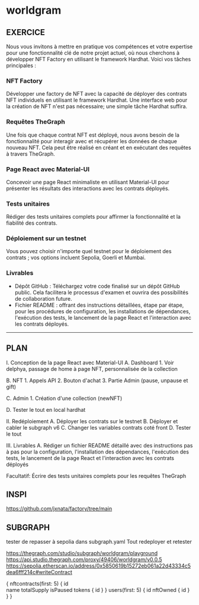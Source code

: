 # worldgram
## EXERCICE
Nous vous invitons à mettre en pratique vos compétences et votre expertise pour une fonctionnalité clé de notre projet actuel, où nous cherchons à développer NFT Factory en utilisant le framework Hardhat.
Voici vos tâches principales :
### NFT Factory
Développer une factory de NFT avec la capacité de déployer des contrats NFT individuels en utilisant le framework Hardhat. Une interface web pour la création de NFT n'est pas nécessaire; une simple tâche Hardhat suffira.

### Requêtes TheGraph
Une fois que chaque contrat NFT est déployé, nous avons besoin de la fonctionnalité pour interagir avec et récupérer les données de chaque nouveau NFT. Cela peut être réalisé en créant et en exécutant des requêtes à travers TheGraph.

### Page React avec Material-UI
Concevoir une page React minimaliste en utilisant Material-UI pour présenter les résultats des interactions avec les contrats déployés.

### Tests unitaires
Rédiger des tests unitaires complets pour affirmer la fonctionnalité et la fiabilité des contrats.

### Déploiement sur un testnet
Vous pouvez choisir n'importe quel testnet pour le déploiement des contrats ; vos options incluent Sepolia, Goerli et Mumbai.

### Livrables
* Dépôt GitHub : Téléchargez votre code finalisé sur un dépôt GitHub public. Cela facilitera le processus d'examen et ouvrira des possibilités de collaboration future.
* Fichier README : offrant des instructions détaillées, étape par étape, pour les procédures de configuration, les installations de dépendances, l'exécution des tests, le lancement de la page React et l'interaction avec les contrats déployés.

*********************************************************************************

## PLAN
I. Conception de la page React avec Material-UI
  A. Dashboard
    1. Voir delphya, passage de home à page NFT, personnalisée de la collection

  B. NFT
    1. Appels API
    2. Bouton d'achat
    3. Partie Admin (pause, unpause et gift)

  C. Admin
    1. Création d'une collection (newNFT)

  D. Tester le tout en local hardhat

II. Redéploiement
    A. Déployer les contrats sur le testnet
    B. Déployer et cabler le subgraph v6
    C. Changer les variables contrats coté front
    D. Tester le tout

III. Livrables
    A. Rédiger un fichier README détaillé avec des instructions pas à pas pour la configuration, l'installation des dépendances, l'exécution des tests, le lancement de la page React et l'interaction avec les contrats déployés

Facultatif: Écrire des tests unitaires complets pour les requêtes TheGraph

## INSPI
https://github.com/jxnata/factory/tree/main


## SUBGRAPH
tester de repasser à sepolia dans subgraph.yaml
Tout redeployer et retester

https://thegraph.com/studio/subgraph/worldgram/playground
https://api.studio.thegraph.com/proxy/49406/worldgram/v0.0.5
https://sepolia.etherscan.io/address/0x5850619b15272eb061a22d43334c5dea6fff214c#writeContract


{
  nftcontracts(first: 5) {
    id  
    name
    totalSupply
    isPaused
    tokens {
      id
    }
  }
  users(first: 5) {
    id
    nftOwned {
      id
    }
  }
}